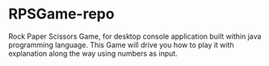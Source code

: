 # RPSGame-repo
Rock Paper Scissors Game, for desktop console application built within java programming language.
This Game will drive you how to play it with explanation along the way using numbers as input.
